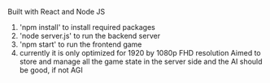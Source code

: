 Built with React and Node JS
1. 'npm install' to install required packages
2. 'node server.js' to run the backend server
3. 'npm start' to run the frontend game
4. currently it is only optimized for 1920 by 1080p FHD resolution
Aimed to store and manage all the game state in the server side and the AI should be good, if not AGI